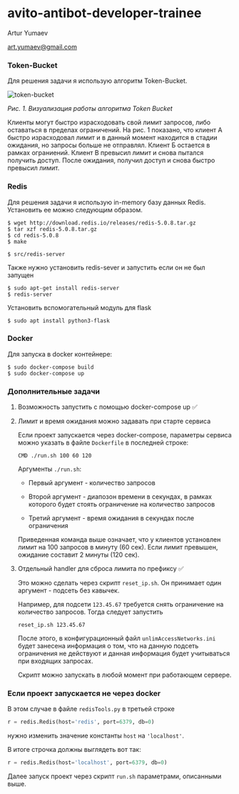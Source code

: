# avito-antibot-developer-trainee

Artur Yumaev

art.yumaev@gmail.com


### Token-Bucket

Для решения задачи я использую алгоритм Token-Bucket.

![token-bucket](https://hsto.org/storage2/ddb/356/519/ddb356519393b8a96f9352ad4a2d4c32.png)

*Рис. 1. Визуализация работы алгоритма Token Bucket*

Клиенты могут быстро израсходовать свой лимит запросов, либо оставаться в пределах ограничений. На рис. 1 показано, что клиент А быстро израсходовал лимит и в данный момент находится в стадии ожидания, но запросы больше не отправлял. Клиент Б остается в рамках ограниений. Клиент В превысил лимит и снова пытался получить доступ. После ожидания, получил доступ и снова быстро превысил лимит.

### Redis

Для решения задачи я использую in-memory базу данных Redis.
Установить ее можно следующим образом.


```shell
$ wget http://download.redis.io/releases/redis-5.0.8.tar.gz
$ tar xzf redis-5.0.8.tar.gz
$ cd redis-5.0.8
$ make

$ src/redis-server
```

Также нужно установить redis-sever и запустить если он не был запущен
```
$ sudo apt-get install redis-server
$ redis-server
```

Установить вспомогательный модуль для flask

```
$ sudo apt install python3-flask
```

### Docker

Для запуска в docker контейнере:
```
$ sudo docker-compose build
$ sudo docker-compose up
```

### Дополнительные задачи

1. Возможность запустить с помощью docker-compose up :white_check_mark:
2. Лимит и время ожидания можно задавать при старте сервиса
   
   Если проект запускается через docker-compose,
   параметры сервиса можно указать в файле `Dockerfile`
   в последней строке:

   ```
   CMD ./run.sh 100 60 120
   ```

   Аргументы `./run.sh`:
   
   * Первый аргумент - количество запросов

   * Второй аргумент - диапозон времени в секундах, в рамках которого будет стоять ограничение на количество запросов

   * Третий аргумент - время ожидания в секундах после ограничения

   Приведенная команда выше означает, что у клиентов установлен лимит на 100 запросов в минуту (60 сек). Если лимит превышен, ожидание составит 2 минуты (120 сек).

3. Отдельный handler для сброса лимита по префиксу :white_check_mark:
   
   Это можно сделать через скрипт `reset_ip.sh`. Он принимает один аргумент - подсеть без кавычек.

   Например, для подсети `123.45.67` требуется снять ограничение на количество запросов. Тогда следует запустить

   ```reset_ip.sh 123.45.67```

   После этого, в конфигурационный файл `unlimAccessNetworks.ini` будет занесена информация о том, что на данную подсеть ограничения не действуют и данная информация будет учитываться при входящих запросах.

   Скрипт можно запускать в любой момент при работающем сервере.

### Если проект запускается не через docker

В этом случае в файле `redisTools.py` в третьей строке

```python
r = redis.Redis(host='redis', port=6379, db=0)
```

нужно изменить значение константы `host` на `'localhost'`.

В итоге строчка должны выглядеть вот так:

```python
r = redis.Redis(host='localhost', port=6379, db=0)
```

Далее запуск проект через скрипт `run.sh` параметрами, описанными выше.